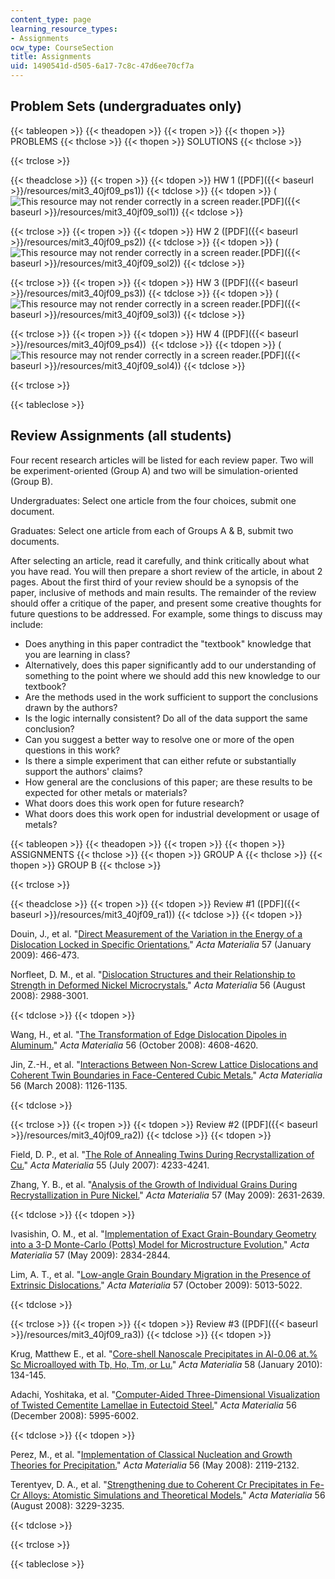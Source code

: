 ```yaml
---
content_type: page
learning_resource_types:
- Assignments
ocw_type: CourseSection
title: Assignments
uid: 1490541d-d505-6a17-7c8c-47d6ee70cf7a
---
```


Problem Sets (undergraduates only)
----------------------------------

{{< tableopen >}}
{{< theadopen >}}
{{< tropen >}}
{{< thopen >}}
PROBLEMS
{{< thclose >}}
{{< thopen >}}
SOLUTIONS
{{< thclose >}}

{{< trclose >}}

{{< theadclose >}}
{{< tropen >}}
{{< tdopen >}}
HW 1 ([PDF]({{< baseurl >}}/resources/mit3_40jf09_ps1))
{{< tdclose >}}
{{< tdopen >}}
(![This resource may not render correctly in a screen reader.](/images/inacessible.gif)[PDF]({{< baseurl >}}/resources/mit3_40jf09_sol1))
{{< tdclose >}}

{{< trclose >}}
{{< tropen >}}
{{< tdopen >}}
HW 2 ([PDF]({{< baseurl >}}/resources/mit3_40jf09_ps2))
{{< tdclose >}}
{{< tdopen >}}
(![This resource may not render correctly in a screen reader.](/images/inacessible.gif)[PDF]({{< baseurl >}}/resources/mit3_40jf09_sol2))
{{< tdclose >}}

{{< trclose >}}
{{< tropen >}}
{{< tdopen >}}
HW 3 ([PDF]({{< baseurl >}}/resources/mit3_40jf09_ps3))
{{< tdclose >}}
{{< tdopen >}}
(![This resource may not render correctly in a screen reader.](/images/inacessible.gif)[PDF]({{< baseurl >}}/resources/mit3_40jf09_sol3))
{{< tdclose >}}

{{< trclose >}}
{{< tropen >}}
{{< tdopen >}}
HW 4 ([PDF]({{< baseurl >}}/resources/mit3_40jf09_ps4)) 
{{< tdclose >}}
{{< tdopen >}}
(![This resource may not render correctly in a screen reader.](/images/inacessible.gif)[PDF]({{< baseurl >}}/resources/mit3_40jf09_sol4))
{{< tdclose >}}

{{< trclose >}}

{{< tableclose >}}

Review Assignments (all students)
---------------------------------

Four recent research articles will be listed for each review paper. Two will be experiment-oriented (Group A) and two will be simulation-oriented (Group B).

Undergraduates: Select one article from the four choices, submit one document.

Graduates: Select one article from each of Groups A & B, submit two documents.

After selecting an article, read it carefully, and think critically about what you have read. You will then prepare a short review of the article, in about 2 pages. About the first third of your review should be a synopsis of the paper, inclusive of methods and main results. The remainder of the review should offer a critique of the paper, and present some creative thoughts for future questions to be addressed. For example, some things to discuss may include:

*   Does anything in this paper contradict the "textbook" knowledge that you are learning in class?
*   Alternatively, does this paper significantly add to our understanding of something to the point where we should add this new knowledge to our textbook?
*   Are the methods used in the work sufficient to support the conclusions drawn by the authors?
*   Is the logic internally consistent? Do all of the data support the same conclusion?
*   Can you suggest a better way to resolve one or more of the open questions in this work?
*   Is there a simple experiment that can either refute or substantially support the authors' claims?
*   How general are the conclusions of this paper; are these results to be expected for other metals or materials?
*   What doors does this work open for future research?
*   What doors does this work open for industrial development or usage of metals?

{{< tableopen >}}
{{< theadopen >}}
{{< tropen >}}
{{< thopen >}}
ASSIGNMENTS
{{< thclose >}}
{{< thopen >}}
GROUP A
{{< thclose >}}
{{< thopen >}}
GROUP B
{{< thclose >}}

{{< trclose >}}

{{< theadclose >}}
{{< tropen >}}
{{< tdopen >}}
Review #1 ([PDF]({{< baseurl >}}/resources/mit3_40jf09_ra1))
{{< tdclose >}}
{{< tdopen >}}


Douin, J., et al. "[Direct Measurement of the Variation in the Energy of a Dislocation Locked in Specific Orientations.](http://dx.doi.org/10.1016/j.actamat.2008.09.027)" _Acta Materialia_ 57 (January 2009): 466-473.

Norfleet, D. M., et al. "[Dislocation Structures and their Relationship to Strength in Deformed Nickel Microcrystals.](http://dx.doi.org/10.1016/j.actamat.2008.02.046)" _Acta Materialia_ 56 (August 2008): 2988-3001.


{{< tdclose >}}
{{< tdopen >}}


Wang, H., et al. "[The Transformation of Edge Dislocation Dipoles in Aluminum.](http://dx.doi.org/10.1016/j.actamat.2008.05.019)" _Acta Materialia_ 56 (October 2008): 4608-4620.

Jin, Z.-H., et al. "[Interactions Between Non-Screw Lattice Dislocations and Coherent Twin Boundaries in Face-Centered Cubic Metals.](http://dx.doi.org/10.1016/j.actamat.2007.11.020)" _Acta Materialia_ 56 (March 2008): 1126-1135.


{{< tdclose >}}

{{< trclose >}}
{{< tropen >}}
{{< tdopen >}}
Review #2 ([PDF]({{< baseurl >}}/resources/mit3_40jf09_ra2))
{{< tdclose >}}
{{< tdopen >}}


Field, D. P., et al. "[The Role of Annealing Twins During Recrystallization of Cu.](http://dx.doi.org/10.1016/j.actamat.2007.03.021)" _Acta Materialia_ 55 (July 2007): 4233-4241.

Zhang, Y. B., et al. "[Analysis of the Growth of Individual Grains During Recrystallization in Pure Nickel.](http://dx.doi.org/10.1016/j.actamat.2009.01.039)" _Acta Materialia_ 57 (May 2009): 2631-2639.


{{< tdclose >}}
{{< tdopen >}}


Ivasishin, O. M., et al. "[Implementation of Exact Grain-Boundary Geometry into a 3-D Monte-Carlo (Potts) Model for Microstructure Evolution.](http://dx.doi.org/10.1016/j.actamat.2009.02.034)" _Acta Materialia_ 57 (May 2009): 2834-2844.

Lim, A. T., et al. "[Low-angle Grain Boundary Migration in the Presence of Extrinsic Dislocations.](http://dx.doi.org/10.1016/j.actamat.2009.07.003)" _Acta Materialia_ 57 (October 2009): 5013-5022.


{{< tdclose >}}

{{< trclose >}}
{{< tropen >}}
{{< tdopen >}}
Review #3 ([PDF]({{< baseurl >}}/resources/mit3_40jf09_ra3))
{{< tdclose >}}
{{< tdopen >}}


Krug, Matthew E., et al. "[Core-shell Nanoscale Precipitates in Al-0.06 at.% Sc Microalloyed with Tb, Ho, Tm, or Lu.](http://dx.doi.org/10.1016/j.actamat.2009.08.074)" _Acta Materialia_ 58 (January 2010): 134-145.

Adachi, Yoshitaka, et al. "[Computer-Aided Three-Dimensional Visualization of Twisted Cementite Lamellae in Eutectoid Steel.](http://dx.doi.org/10.1016/j.actamat.2008.08.017)" _Acta Materialia_ 56 (December 2008): 5995-6002.


{{< tdclose >}}
{{< tdopen >}}


Perez, M., et al. "[Implementation of Classical Nucleation and Growth Theories for Precipitation.](http://dx.doi.org/10.1016/j.actamat.2007.12.050)" _Acta Materialia_ 56 (May 2008): 2119-2132.

Terentyev, D. A., et al. "[Strengthening due to Coherent Cr Precipitates in Fe-Cr Alloys: Atomistic Simulations and Theoretical Models.](http://dx.doi.org/10.1016/j.actamat.2008.03.004)" _Acta Materialia_ 56 (August 2008): 3229-3235.


{{< tdclose >}}

{{< trclose >}}

{{< tableclose >}}